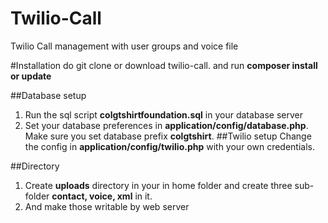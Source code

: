 # Twilio-Call
Twilio Call management with user groups and voice file

#Installation 
do git clone or download twilio-call.
and run **composer install or update**


##Database setup
1. Run the sql script **colgtshirtfoundation.sql** in your database server
2. Set your database preferences in **application/config/database.php**. Make sure you set database prefix **colgtshirt**.
##Twilio setup
Change the config in **application/config/twilio.php** with your own credentials.

##Directory
1. Create **uploads** directory in your in home folder and create three sub-folder **contact, voice, xml** in it.
2. And make those writable by web server



